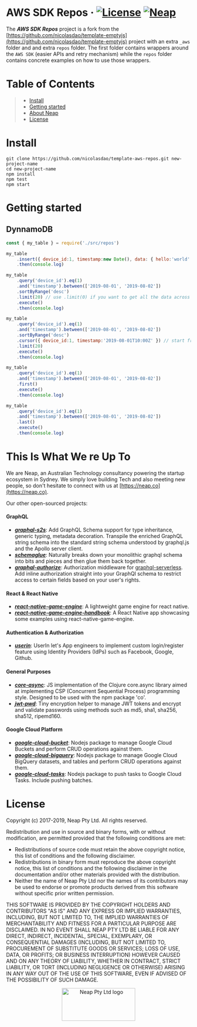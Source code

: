 # AWS SDK Repos &middot; [![License](https://img.shields.io/badge/License-BSD%203--Clause-blue.svg)](https://opensource.org/licenses/BSD-3-Clause) [![Neap](https://neap.co/img/made_by_neap.svg)](#this-is-what-we-re-up-to)
The __*AWS SDK Repos*__ project is a fork from the [https://github.com/nicolasdao/template-emptyjs](https://github.com/nicolasdao/template-emptyjs) project with an extra `_aws` folder and and extra `repos` folder. The first folder contains wrappers around the `AWS SDK` (easier APIs and retry mechanism) while the `repos` folder contains concrete examples on how to use those wrappers.

# Table of Contents

> * [Install](#install) 
> * [Getting started](#getting-started)
> * [About Neap](#this-is-what-we-re-up-to)
> * [License](#license)


# Install
```
git clone https://github.com/nicolasdao/template-aws-repos.git new-project-name
cd new-project-name
npm install
npm test
npm start
```

# Getting started
## DynnamoDB

```js
const { my_table } = require('./src/repos')

my_table
	.insert({ device_id:1, timestamp:new Date(), data: { hello:'world' } })
	.then(console.log)

my_table
	.query('device_id').eq(1)
	.and('timestamp').between(['2019-08-01', '2019-08-02'])
	.sortByRange('desc')
	.limit(20) // use .limit(0) if you want to get all the data across all pages.
	.execute()
	.then(console.log)

my_table
	.query('device_id').eq(1)
	.and('timestamp').between(['2019-08-01', '2019-08-02'])
	.sortByRange('desc')
	.cursor({ device_id:1, timestamp:'2019-08-01T10:00Z' }) // start from that key
	.limit(20)
	.execute()
	.then(console.log)

my_table
	.query('device_id').eq(1)
	.and('timestamp').between(['2019-08-01', '2019-08-02'])
	.first()
	.execute()
	.then(console.log)

my_table
	.query('device_id').eq(1)
	.and('timestamp').between(['2019-08-01', '2019-08-02'])
	.last()
	.execute()
	.then(console.log)
```

# This Is What We re Up To
We are Neap, an Australian Technology consultancy powering the startup ecosystem in Sydney. We simply love building Tech and also meeting new people, so don't hesitate to connect with us at [https://neap.co](https://neap.co).

Our other open-sourced projects:
#### GraphQL
* [__*graphql-s2s*__](https://github.com/nicolasdao/graphql-s2s): Add GraphQL Schema support for type inheritance, generic typing, metadata decoration. Transpile the enriched GraphQL string schema into the standard string schema understood by graphql.js and the Apollo server client.
* [__*schemaglue*__](https://github.com/nicolasdao/schemaglue): Naturally breaks down your monolithic graphql schema into bits and pieces and then glue them back together.
* [__*graphql-authorize*__](https://github.com/nicolasdao/graphql-authorize.git): Authorization middleware for [graphql-serverless](https://github.com/nicolasdao/graphql-serverless). Add inline authorization straight into your GraphQl schema to restrict access to certain fields based on your user's rights.

#### React & React Native
* [__*react-native-game-engine*__](https://github.com/bberak/react-native-game-engine): A lightweight game engine for react native.
* [__*react-native-game-engine-handbook*__](https://github.com/bberak/react-native-game-engine-handbook): A React Native app showcasing some examples using react-native-game-engine.

#### Authentication & Authorization
* [__*userin*__](https://github.com/nicolasdao/userin): UserIn let's App engineers to implement custom login/register feature using Identity Providers (IdPs) such as Facebook, Google, Github. 

#### General Purposes
* [__*core-async*__](https://github.com/nicolasdao/core-async): JS implementation of the Clojure core.async library aimed at implementing CSP (Concurrent Sequential Process) programming style. Designed to be used with the npm package 'co'.
* [__*jwt-pwd*__](https://github.com/nicolasdao/jwt-pwd): Tiny encryption helper to manage JWT tokens and encrypt and validate passwords using methods such as md5, sha1, sha256, sha512, ripemd160.

#### Google Cloud Platform
* [__*google-cloud-bucket*__](https://github.com/nicolasdao/google-cloud-bucket): Nodejs package to manage Google Cloud Buckets and perform CRUD operations against them.
* [__*google-cloud-bigquery*__](https://github.com/nicolasdao/google-cloud-bigquery): Nodejs package to manage Google Cloud BigQuery datasets, and tables and perform CRUD operations against them.
* [__*google-cloud-tasks*__](https://github.com/nicolasdao/google-cloud-tasks): Nodejs package to push tasks to Google Cloud Tasks. Include pushing batches.

# License
Copyright (c) 2017-2019, Neap Pty Ltd.
All rights reserved.

Redistribution and use in source and binary forms, with or without modification, are permitted provided that the following conditions are met:
* Redistributions of source code must retain the above copyright notice, this list of conditions and the following disclaimer.
* Redistributions in binary form must reproduce the above copyright notice, this list of conditions and the following disclaimer in the documentation and/or other materials provided with the distribution.
* Neither the name of Neap Pty Ltd nor the names of its contributors may be used to endorse or promote products derived from this software without specific prior written permission.

THIS SOFTWARE IS PROVIDED BY THE COPYRIGHT HOLDERS AND CONTRIBUTORS "AS IS" AND
ANY EXPRESS OR IMPLIED WARRANTIES, INCLUDING, BUT NOT LIMITED TO, THE IMPLIED
WARRANTIES OF MERCHANTABILITY AND FITNESS FOR A PARTICULAR PURPOSE ARE
DISCLAIMED. IN NO EVENT SHALL NEAP PTY LTD BE LIABLE FOR ANY
DIRECT, INDIRECT, INCIDENTAL, SPECIAL, EXEMPLARY, OR CONSEQUENTIAL DAMAGES
(INCLUDING, BUT NOT LIMITED TO, PROCUREMENT OF SUBSTITUTE GOODS OR SERVICES;
LOSS OF USE, DATA, OR PROFITS; OR BUSINESS INTERRUPTION) HOWEVER CAUSED AND
ON ANY THEORY OF LIABILITY, WHETHER IN CONTRACT, STRICT LIABILITY, OR TORT
(INCLUDING NEGLIGENCE OR OTHERWISE) ARISING IN ANY WAY OUT OF THE USE OF THIS
SOFTWARE, EVEN IF ADVISED OF THE POSSIBILITY OF SUCH DAMAGE.

<p align="center"><a href="https://neap.co" target="_blank"><img src="https://neap.co/img/neap_color_horizontal.png" alt="Neap Pty Ltd logo" title="Neap" height="89" width="200"/></a></p>
